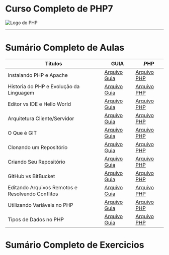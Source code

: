 # Curso Completo de PHP7

<img src="https://10pearls.com/wp-content/uploads/2023/06/PHP-Development-Banner-scaled.jpg" alt="Logo do PHP"></img>

---

# Sumário Completo de Aulas

| Titulos                                          | GUIA                                          | .PHP                                                        |
| ------------------------------------------------ | --------------------------------------------- | ----------------------------------------------------------- |
| Instalando PHP e Apache                          | [Arquivo Guia](./php.AULAS/aula.002/#)        | [Arquivo PHP](./php.AULAS/aula.002/php.INSTALACAO.yaml)     |
| Historia do PHP e Evolução da Linguagem          | [Arquivo Guia](./php.AULAS/aula.001/#)        | [Arquivo PHP](./php.AULAS/aula.001/php.HISTORIA.yaml)       |
| Editor vs IDE e Hello World                      | [Arquivo Guia](./php.AULAS/aula.003/#)        | [Arquivo PHP](#)                                            |
| Arquitetura Cliente/Servidor                     | [Arquivo Guia](./php.AULAS/aula.004/#)        | [Arquivo PHP](./php.AULAS/aula.004/php.ClientServidor.yaml) |
| O Que é GIT                                      | [Arquivo Guia](#)                             | [Arquivo PHP](./php.AULAS/aula.005/php.ENTENDENDOGIT.yaml)  |
| Clonando um Repositório                          | [Arquivo Guia](./php.AULAS/aula006/README.md) | [Arquivo PHP](#)                                            |
| Criando Seu Repositório                          | [Arquivo Guia](./php.AULAS/aula007/README.md) | [Arquivo PHP](#)                                            |
| GitHub vs BitBucket                              | [Arquivo Guia](./php.AULAS/aula007/README.md) | [Arquivo PHP](#)                                            |
| Editando Arquivos Remotos e Resolvendo Conflitos | [Arquivo Guia](./php.AULAS/aula007/README.md) | [Arquivo PHP](#)                                            |
| Utilizando Variáveis no PHP                      | [Arquivo Guia](#)                             | [Arquivo PHP](./php.AULAS/aula010/main.php)                 |
| Tipos de Dados no PHP                            | [Arquivo Guia](#)                             | [Arquivo PHP](./php.AULAS/aula011/main.php)                 |

# Sumário Completo de Exercicios